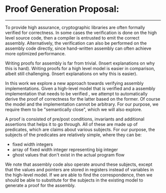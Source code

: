 # Proof Generation Proposal:
----

To provide high assurance, cryptographic libraries are often formally verified for correctness. In some cases the verification is done on the high level source code, then a compiler is entrusted to emit the correct assembly. Alternatively, the verification can also be performed on the assembly code directly, since hand-written assembly can often achieve more optimized performance. 

Writing proofs for assembly is far from trivial. (Insert explanations on why this is hard). Writing proofs for a high level model is easier in comparison, albeit still challenging. (Insert explanations on why this is easier). 

In this work we explore a new approach towards verifying assembly implementations. Given a high-level model that is verified and a assembly implementation that needs to be verified
, we attempt to automatically derive the proof of correctness for the latter based on the former. Of course the model and the implementation cannot be arbitrary. For our purpose, we require them to be "semantically close", which we will also explore. 

A proof is consisted of pre/post conditions, invariants and additional assertions that helps it to go through. All of these are made up of predicates, which are claims about various subjects. For our purpose, the subjects of the predicates are relatively simple, where they can be:
* fixed width integers
* array of fixed width integer representing big integer
* ghost values that don't exist in the actual program flow

We note that assembly code also operate around these subjects, except that the values and pointers are stored in registers instead of variables in the high-level model. If we are able to find the correspondence, then we should be able to substitute for the subjects in the existing model to generate a proof for the assembly. 

<!-- # Problem:
We are given:
* an algorithm `A`: an algorithm to be implemented
* a model `M`: some Dafny code that gives a high level model of the algorithm `A`
* a proof `P1`: some Dafny proof around `M`, certifying its correctness
* a implementation `I`: some assembly implementation of the algorithm `A`

We intend to generate:
* a proof `P2`: a (Vale/Dafny) proof for the correctness of `I`, based on `M` and `P1`

# Assumption:
The main assumption is that `M` semantically close to `I`, despite one being written in a high level language and the other in assembly.
* The subjects in `P1` should be relatively low level, matching the subjects in `P2`. If we are reasoning about mathematical integers in the `P1`, which simply do not fit into the registers in `P2`, it would be challenging to establish the connection.
* We need to systematically overcome other differences. For example loop predicates typically don't depend on the registers directly, instead operations are performed on the registers, flags are set, and the branching depends on the register. 

# Intuitions:
* `P1` is closely connected to `M` by nature, since the proof is written alongside with the model.
* If `M` is semantically close to `I`, then the predicates needed in `P2` should be similar to the ones we need in `P1`.
* The types of subjects are limited in theses predicates. We need to reason about arrays and fixed width integers. No fancy structures are involved.
* If we can automatically figure out what the equivalent subjects are, then we can plug in the subject from `I` into `P1`, generating `P2`.

# Proposed Workflow:
* pre-process`P1` alongside `M`. -->